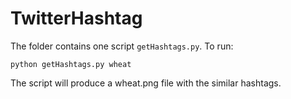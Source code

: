 # TwitterHashtag

The folder contains one script `getHashtags.py`. To run:
```
python getHashtags.py wheat
```
The script will produce a wheat.png file with the similar hashtags.

